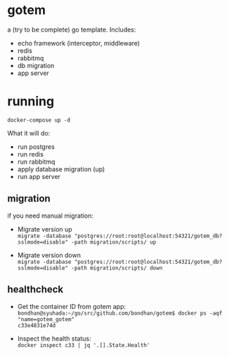 # gotem
a (try to be complete) go template. Includes:
- echo framework (interceptor, middleware)
- redis 
- rabbitmq
- db migration
- app server

# running

`docker-compose up -d`

What it will do:
 - run postgres
 - run redis
 - run rabbitmq
 - apply database migration (up)
 - run app server

## migration

if you need manual migration:

- Migrate version up <br>
`migrate -database "postgres://root:root@localhost:54321/gotem_db?sslmode=disable" -path migration/scripts/ up`

- Migrate version down <br>
`migrate -database "postgres://root:root@localhost:54321/gotem_db?sslmode=disable" -path migration/scripts/ down`

## healthcheck

- Get the container ID from gotem app:<br>
`bondhan@syuhada:~/go/src/github.com/bondhan/gotem$ docker ps -aqf "name=gotem_gotem"`<br>
`c33e4831e74d`

- Inspect the health status:<br>
`docker inspect c33 | jq '.[].State.Health'`